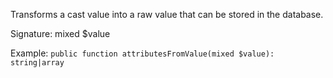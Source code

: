 Transforms a cast value into a raw value that can be stored in the database.

Signature: mixed $value

Example: `public function attributesFromValue(mixed $value): string|array`
